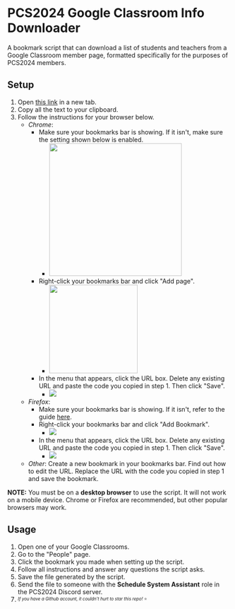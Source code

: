 # PCS2024 Google Classroom Info Downloader
A bookmark script that can download a list of students and teachers from a Google Classroom member page, formatted specifically for the purposes of PCS2024 members. 

## Setup
1. Open [this link](https://raw.githubusercontent.com/PCS24/Google-Classroom-Info-Downloader/main/bookmark.js) in a new tab.
2. Copy all the text to your clipboard.
3. Follow the instructions for your browser below.
    * _Chrome_: 
        * Make sure your bookmarks bar is showing. If it isn't, make sure the setting shown below is enabled. 
            * <img src="https://i.imgur.com/QmpStaG.png" width=300px>
        * Right-click your bookmarks bar and click "Add page". 
            * <img src="https://i.imgur.com/ozyiSdp.png" height=200px>
        * In the menu that appears, click the URL box. Delete any existing URL and paste the code you copied in step 1. Then click "Save".
            * <img src="https://i.imgur.com/ifrgvDQ.png">
    * _Firefox_: 
        * Make sure your bookmarks bar is showing. If it isn't, refer to the guide [here](https://support.mozilla.org/en-US/kb/bookmarks-toolbar-display-favorite-websites).
        * Right-click your bookmarks bar and click "Add Bookmark".
            * <img src="https://i.imgur.com/k1RxoYS.png">
        * In the menu that appears, click the URL box. Delete any existing URL and paste the code you copied in step 1. Then click "Save".
            * <img src="https://i.imgur.com/LxOQjiD.png"> 
    * _Other_: Create a new bookmark in your bookmarks bar. Find out how to edit the URL. Replace the URL with the code you copied in step 1 and save the bookmark.

**NOTE:** You must be on a __desktop browser__ to use the script. It will not work on a mobile device. Chrome or Firefox are recommended, but other popular browsers may work.

## Usage

1. Open one of your Google Classrooms.
2. Go to the "People" page.
3. Click the bookmark you made when setting up the script.
4. Follow all instructions and answer any questions the script asks.
5. Save the file generated by the script.
6. Send the file to someone with the **Schedule System Assistant** role in the PCS2024 Discord server. 
7. <sup><sub>*If you have a Github account, it couldn't hurt to star this repo!* :star:<sub><sup>
